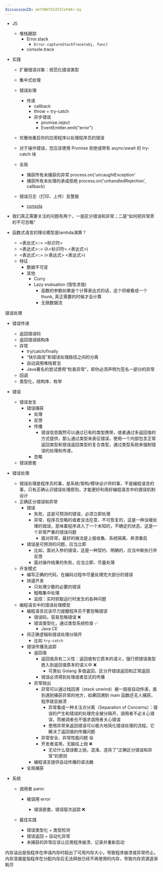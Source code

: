 ```yaml
---
discussionID: mk7VNH75CATICoFAAr-Gq
---
```



  - JS
    - 堆栈跟踪
      - Error.stack 
        - `Error.captureStackTrace(obj, func)`
      - console.trace
  - 实践
    - 扩展错误对象：规范化错误类型
    - 集中式处理
    - 错误处理
      - 传递
        - callback 
        - throw + try-catch
        - 异步错误
          - promise.reject
          - EventEmitter.emit("error")
    - 优雅地重启你的应用程序以处理程序员的错误
    - 对于操作错误，您应该使用 Promise 拒绝或带有 async/await 的 try-catch 块

   
    - 全局
      - 捕获所有未捕获的异常 process.on('uncaughtException'
      - 捕获所有未处理的承诺拒绝 process.on('unhandledRejection', callback)
    - 错误日志（打印、上传）及警报
      - [consola](https://github.com/unjs/consola)







- 我们真正需要关注的问题有两个，一是区分错误和异常；二是“如何把异常弄的不可忽略”

- 函数式语言的理论模型是lambda演算？
  - <表达式>::= <标识符>
  - <表达式>::= (λ<标识符>.<表达式>)
  - <表达式>::= (<表达式> <表达式>)
  - 特征
    - 数据不可变
    - 其他
      - Curry
      - Lazy evaluation (惰性求值)
        - 函数的参数如果是个计算表达式的话，这个将被看成一个thunk, 真正需要的时候才会计算
        - 无限数据流

错误处理
  - 错误传递
    - 返回错误码
    - 返回错误结构体
    - 异常
      - try/catch/finally
      - “快乐路径”和错误处理路径之间的分离
      - 自动调用堆栈冒泡
      - Java著名的尝试使用“检查异常”，即你必须声明为签名一部分的异常 
    - 回调
    - 类型化，结构体、枚举


- 错误
    - 错误发生
      - 错误捕获
        - 处理
        - 反馈
        - 传播
          - 错误信息既然可以通过已有的类型携带，或者通过多返回值的方式提供，那么通过类型来表征错误，使用一个内部包含正常返回类型和错误返回类型的复合类型，通过类型系统来强制错误的处理和传递，
        - 忽略
    - 错误嵌套
- 错误处理
  - 错误处理是程序员的事，是系统/架构/模块设计师的事，不是编程语言的事，只有正确认识错误处理原则，才能更好利用好编程语言中的错误机制设计
  - 正确区分错误和异常
    - 错误
      - 失败，这是可预测的错误，必须立即处理
      - 异常，程序员忽略的或者没法在意、不可恢复的，这是一种没被处理的错误，意味着程序进入了一个未知的，不确定的状态，这是一个非常严重的错误问题
        - 面对异常，最好的做法是上报收集、系统隔离、奔溃重启
    - 错误是可预测的问题，应当立即
      - 比如，面对入参的错误，这是一种契约、明确的，应当中断执行并反馈
      - 面对操作结果的失败，应当立即、尽量处理
  - 开发模式
    - 编写正确的代码，在编码过程中尽量处理完大部分的错误
    - 快速开发
      - 只处理少数的必要的错误
      - 粗略集中处理
      - 监控：实时抓取运行时发生的各种问题
  - 编程语言中的错误处理模型
    - 编程语言应该尽力提醒程序员不要忽略错误
      - 错误码，容易忽略错误 ❌
      - 错误类型化，通过类型系统检查 ✅
        - Java CE
    - 将正确逻辑和错误处理分隔开
      - 比如 `try-catch`
    - 错误传播及追踪
      - 返回值
        - 返回值具有二义性：返回值有它原本的语义，强行把错误类型嵌入到返回值原本的语义中 ❌
          - 可类似 Golang 多值返回，区分开错误返回和正常返回
        - 错误必须得到处理或者显式的传播
      - 异常抛出
        - 异常可以通过栈回溯（stack unwind）被一层层自动传递，直到遇到捕获异常的地方，如果回溯到 main 函数还无人捕获，程序就会崩溃
          - 异常看成一种关注点分离（Separation of Concerns）：错误的产生和错误的处理完全被分隔开，调用者不必关心错误，而被调者也不强求调用者关心错误
          - 使用异常来返回错误可以极大地简化错误处理的流程，它解决了返回值的传播问题
        - 异常安全、异常性能问题 😩
        - 开发者滥用，无脑往上抛 ❌
          - 无论什么错误都上抛，混淆、违背了“正确区分错误和异常”的原则
      - 编程语言提供自动传播的语法糖
    - 全局捕获



- 系统
  - 调用者 panic
    - 被调用 error


 
      - 错误嵌套，错误层次追踪 ❌


 
  - 最佳实践
    - 错误类型化 + 类型检测
    - 错误返回 + 自动化异常
    - 未捕获的异常应该让应用程序崩溃、记录并重新启动



内存溢出是指程序在申请内存时超出了可用内存大小，导致程序崩溃或异常终止。
内存泄漏是指程序在分配内存后无法释放已经不再使用的内存，导致内存资源逐渐耗尽